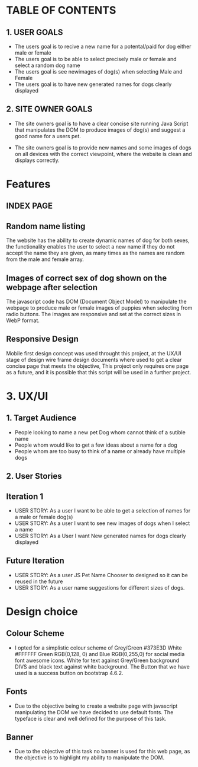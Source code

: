 # TABLE OF CONTENTS

## 1. USER GOALS

- The users goal is to recive a new name for a potental/paid for dog either male or female
- The users goal is to be able to select precisely male or female and select a random dog name
- The users goal is see newimages of dog(s) when selecting Male and Female
- The users goal is to have new generated names for dogs clearly displayed

## 2. SITE OWNER GOALS

- The site owners goal is to have a clear concise site running Java Script that manipulates the DOM 
to produce images of dog(s) and suggest a good name for a users pet.

- The site owners goal is to provide new names and some images of dogs on all devices with the correct
viewpoint, where the website is clean and displays correctly.

# Features 

## INDEX PAGE
## Random name listing
The website has the ability to create dynamic names of dog for both sexes,  the functionality enables the 
user to select a new name if they do not accept the name they are given, as many times as the names are random
from the male and female array.

## Images of correct sex of dog shown on the webpage after selection
The javascript code has DOM (Document Object Model) to manipulate the webpage to produce male or female images
of puppies when selecting from radio buttons.  The images are responsive and set at the correct sizes in WebP 
format.

## Responsive Design
Mobile first design concept was used throught this project,  at the UX/UI stage of design wire frame design 
documents where used to get a clear concise page that meets the objective, This project only requires one page
as a future, and it is possible that this script will be used in a further project. 

# 3. UX/UI

## 1. Target Audience
- People looking to name a new pet Dog whom cannot think of a sutible name
- People whom would like to get a few ideas about a name for a dog
- People whom are too busy to think of a name or already have multiple dogs

## 2. User Stories
## Iteration 1
- USER STORY: As a user I want to be able to get a selection of names for a male or female dog(s)
- USER STORY: As a user I want to see new images of dogs when I select a name
- USER STORY: As a User I want New generated names for dogs clearly displayed

## Future Iteration 
- USER STORY: As a user JS Pet Name Chooser to designed so it can be reused in the future
- USER STORY: As a user name suggestions for different sizes of dogs.

# Design choice

## Colour Scheme
- I opted for a simplistic colour scheme of Grey/Green #373E3D White #FFFFFF Green RGB(0,128, 0) 
and Blue RGB(0,255,0) for social media font awesome icons.  White for text against Grey/Green 
background DIVS and black text against white background.   The Button that we have used is a 
success button on bootstrap 4.6.2.

## Fonts 
- Due to the objective being to create a website page with javascript manipulating the DOM we
have decided to use default fonts.  The typeface is clear and well defined for the purpose of 
this task.

## Banner
- Due to the objective of this task no banner is used for this web page, as the objective is 
to highlight my ability to manipulate the DOM.

